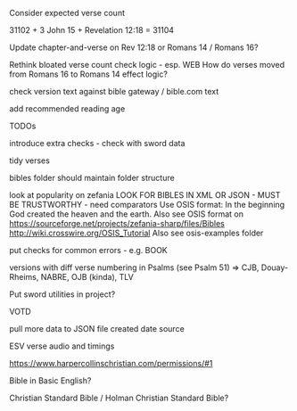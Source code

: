 Consider expected verse count

31102 + 3 John 15 + Revelation 12:18 = 31104

Update chapter-and-verse on Rev 12:18 or Romans 14 / Romans 16?

Rethink bloated verse count check logic - esp. WEB
How do verses moved from Romans 16 to Romans 14 effect logic?

check version text against bible gateway / bible.com text

add recommended reading age

TODOs

introduce extra checks - check with sword data

tidy verses

bibles folder should maintain folder structure

look at popularity on zefania
LOOK FOR BIBLES IN XML OR JSON - MUST BE TRUSTWORTHY - need comparators
Use OSIS format: <verse osisID="Gen.1.1"><w>In the beginning</w> <w>God</w> <w>created</w> <w>the heaven</w> <w>and</w> <w>the earth</w>.</verse>
Also see OSIS format on https://sourceforge.net/projects/zefania-sharp/files/Bibles
http://wiki.crosswire.org/OSIS_Tutorial
Also see osis-examples folder





put checks for common errors - e.g. BOOK

versions with diff verse numbering in Psalms (see Psalm 51) => CJB, Douay-Rheims, NABRE, OJB (kinda), TLV









Put sword utilities in project?

VOTD

pull more data to JSON file
created date
source

ESV verse audio and timings

https://www.harpercollinschristian.com/permissions/#1

Bible in Basic English?

Christian Standard Bible / Holman Christian Standard Bible?
